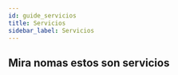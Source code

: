 ```yaml
---
id: guide_servicios
title: Servicios
sidebar_label: Servicios
---
```


## Mira nomas estos son servicios

